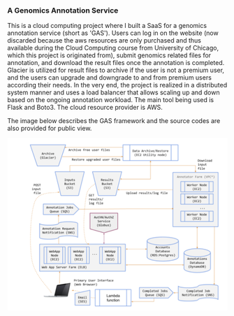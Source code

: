 ### A Genomics Annotation Service

This is a cloud computing project where I built a SaaS for a genomics annotation service (short as 'GAS'). Users can log in on the website (now discarded because the aws resources are only purchased and thus available during the Cloud Computing course from University of Chicago, which this project is originated from), submit genomics related files for annotation, and download the result files once the annotation is completed. Glacier is utilized for result files to archive if the user is not a premium user, and the users can upgrade and downgrade to and from premium users according their needs. In the very end, the project is realized in a distributed system manner and uses a load balancer that allows scaling up and down based on the ongoing annotation workload. The main tool being used is Flask and Boto3. The cloud resource provider is AWS.

The image below describes the GAS framework and the source codes are also provided for public view.

![GAS framework](./GAS.png)
